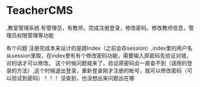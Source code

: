 # TeacherCMS
,教室管理系统.有管理员，有教师，完成注册登录，修改密码，修改教师信息，管理员权限管理等功能

有个问题
注册完成本来设计的是跳Index（之前会存session）,index里的用户名从session里取，在index里有有个修改密码功能，需要输入原密码先验证对错，对的话才可以修改。
这个时候问题就来了，验证原密码会一直查不到（调用的登录的方法）,这个时候退出登录，重新登录刚才注册的帐号，就可以修改密码（可以验证到密码）！！！
没查到，也没想出来问题出在哪
